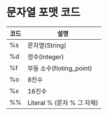# 문자열 포맷 코드

| 코드 | 설명                       |
| ---- | -------------------------- |
| %s   | 문자열(String)             |
| %d   | 정수(Integer)              |
| %f   | 부동 소수(floting_point)   |
| %o   | 8진수                      |
| %x   | 16진수                     |
| %%   | Literal % (문자 % 그 자체) |
